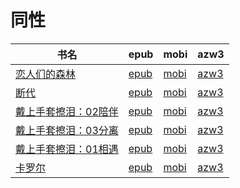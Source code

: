 # 同性

| 书名 | epub | mobi | azw3 |
| --- | --- | --- | --- |
| [恋人们的森林](http://ct.dalanmei.com/f/31084289-572115214-a0e218) | [epub](http://ct.dalanmei.com/f/31084289-572115214-a0e218) | [mobi](http://ct.dalanmei.com/f/31084289-571709184-252b5e) | [azw3](http://ct.dalanmei.com/f/31084289-572136541-778486) |
| [断代](http://ct.dalanmei.com/f/31084289-571815710-fdc5c2) | [epub](http://ct.dalanmei.com/f/31084289-571815710-fdc5c2) | [mobi](http://ct.dalanmei.com/f/31084289-571546789-20bf90) | [azw3](http://ct.dalanmei.com/f/31084289-572021149-7db5ab) |
| [戴上手套擦泪：02陪伴](None) | [epub](None) | [mobi](None) | [azw3](None) |
| [戴上手套擦泪：03分离](None) | [epub](None) | [mobi](None) | [azw3](None) |
| [戴上手套擦泪：01相遇](None) | [epub](None) | [mobi](None) | [azw3](None) |
| [卡罗尔](None) | [epub](None) | [mobi](None) | [azw3](None) |
